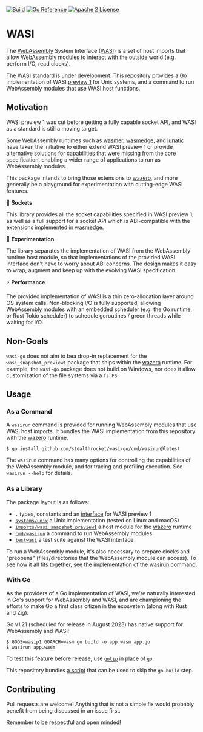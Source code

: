 [![Build](https://github.com/stealthrocket/wasi-go/actions/workflows/wasi-testuite.yml/badge.svg)](https://github.com/stealthrocket/wasi-go/actions/workflows/go.yml)
[![Go Reference](https://pkg.go.dev/badge/github.com/stealthrocket/wasi-go.svg)](https://pkg.go.dev/github.com/stealthrocket/wasi-go)
[![Apache 2 License](https://img.shields.io/badge/license-Apache%202-blue.svg)](LICENSE)

# WASI

The [WebAssembly][wasm] System Interface ([WASI][wasi]) is a set of host imports
that allow WebAssembly modules to interact with the outside world (e.g. perform
I/O, read clocks).

The WASI standard is under development. This repository provides a Go
implementation of WASI [preview 1][preview1] for Unix systems, and a command
to run WebAssembly modules that use WASI host functions.

## Motivation

WASI preview 1 was cut before getting a fully capable socket API, and WASI as a
standard is still a moving target.

Some WebAssembly runtimes such as [wasmer][wasmer], [wasmedge][wasmedge], and
[lunatic][lunatic] have taken the initiative to either extend WASI preview 1 or
provide alternative solutions for capabilities that were missing from the core
specification, enabling a wider range of applications to run as WebAssembly
modules.

This package intends to bring those extensions to [wazero][wazero], and more
generally be a playground for experimentation with cutting-edge WASI features.

:electric_plug: **Sockets**

This library provides all the socket capabilities specified in WASI preview 1,
as well as a full support for a socket API which is ABI-compatible with the
extensions implemented in [wasmedge][wasmedge].

:battery: **Experimentation**

The library separates the implementation of WASI from the WebAssembly runtime
host module, so that implementations of the provided WASI interface don't have
to worry about ABI concerns. The design makes it easy to wrap, augment and
keep up with the evolving WASI specification.

:zap: **Performance**

The provided implementation of WASI is a thin zero-allocation layer around OS
system calls. Non-blocking I/O is fully supported, allowing WebAssembly modules
with an embedded scheduler (e.g. the Go runtime, or Rust Tokio scheduler) to
schedule goroutines / green threads while waiting for I/O.

## Non-Goals

`wasi-go` does not aim to bea drop-in replacement for the `wasi_snapshot_preview1`
package that ships within the [wazero][wazero] runtime. For example, the `wasi-go`
package does not build on Windows, nor does it allow customization of the file
systems via a `fs.FS`.

## Usage

### As a Command

A `wasirun` command is provided for running WebAssembly modules that use WASI host imports.
It bundles the WASI implementation from this repository with the [wazero][wazero] runtime.

```console
$ go install github.com/stealthrocket/wasi-go/cmd/wasirun@latest
```

The `wasirun` command has many options for controlling the capabilities of the WebAssembly
module, and for tracing and profiling execution. See `wasirun --help` for details.

### As a Library

The package layout is as follows:

- `.` types, constants and an [interface][system] for WASI preview 1
- [`systems/unix`][unix-system] a Unix implementation (tested on Linux and macOS)
- [`imports/wasi_snapshot_preview1`][host-module] a host module for the [wazero][wazero] runtime
- [`cmd/wasirun`][wasirun] a command to run WebAssembly modules
- [`testwasi`][testwasi] a test suite against the WASI interface

To run a WebAssembly module, it's also necessary to prepare clocks and "preopens"
(files/directories that the WebAssembly module can access). To see how it all fits
together, see the implementation of the [wasirun][wasirun] command.

### With Go

As the providers of a Go implementation of WASI, we're naturally interested in
Go's support for WebAssembly and WASI, and are championing the efforts to make
Go a first class citizen in the ecosystem (along with Rust and Zig).

Go v1.21 (scheduled for release in August 2023) has native support for
WebAssembly and WASI:

```console
$ GOOS=wasip1 GOARCH=wasm go build -o app.wasm app.go
$ wasirun app.wasm
```

To test this feature before release, use [`gotip`][gotip] in place of `go`.

This repository bundles [a script][go-script] that can be used to skip the
`go build` step.

## Contributing

Pull requests are welcome! Anything that is not a simple fix would probably
benefit from being discussed in an issue first.

Remember to be respectful and open minded!

[wasm]: https://webassembly.org
[wasi]: https://github.com/WebAssembly/WASI
[system]: https://github.com/stealthrocket/wasi-go/blob/main/system.go
[unix-system]: https://github.com/stealthrocket/wasi-go/blob/main/systems/unix/system.go
[host-module]: https://github.com/stealthrocket/wasi-go/blob/main/imports/wasi_snapshot_preview1/module.go
[preview1]: https://github.com/WebAssembly/WASI/blob/e324ce3/legacy/preview1/docs.md
[wazero]: https://wazero.io
[wasirun]: https://github.com/stealthrocket/wasi-go/blob/main/cmd/wasirun/main.go
[testwasi]: https://github.com/stealthrocket/wasi-go/tree/main/testwasi
[tracer]: https://github.com/stealthrocket/wasi-go/blob/main/tracer.go
[sockets-extension]: https://github.com/stealthrocket/wasi-go/blob/main/sockets_extension.go
[gotip]: https://pkg.go.dev/golang.org/dl/gotip
[go-script]: https://github.com/stealthrocket/wasi-go/blob/main/share/go_wasip1_wasm_exec
[wasmer]: https://github.com/wasmerio/wasmer
[wasmedge]: https://github.com/WasmEdge/WasmEdge
[lunatic]: https://github.com/lunatic-solutions/lunatic
